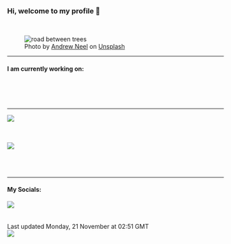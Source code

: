<h3>Hi, welcome to my profile 👋</h3>

<br />
<figure>
  <img
    src="https://images.unsplash.com/photo-1492500318351-274a118407c2?crop=entropy&cs=tinysrgb&fit=max&fm=jpg&ixid=MnwyNzQ3MDB8MHwxfHJhbmRvbXx8fHx8fHx8fDE2Njg5OTM1ODg&ixlib=rb-4.0.3&q=80&w=1080&auto=format"
    alt="road between trees" 
  />
  <figcaption>Photo by <a
    href="https://unsplash.com/@andrewtneel?utm_source=Profile%20readme&utm_medium=referral">Andrew Neel</a> on <a
    href="https://unsplash.com/?utm_source=Profile%20readme&utm_medium=referral">Unsplash</a></figcaption>
</figure>


<hr />
<h4>I am currently working on:</h4>
<a href=""></a>

<br /><br /><br />

<hr />
<img
  src="https://github-readme-stats.vercel.app/api?username=shanelucy&show_icons=true&theme=calm"
/>
<br /><br /><br />

<img 
  src="https://github-readme-stats.vercel.app/api/top-langs/?username=shanelucy&theme=calm"
/>
<br /><br /><br /><br />
<hr />
<h4>My Socials:</h4>
<a href="https://uk.linkedin.com/in/shane-lucy-4735b616a">
  <img
    src="https://img.shields.io/badge/linkedin%20-%230077B5.svg?&style=for-the-badge&logo=linkedin&logoColor=white"
  />
</a>
<br /><br /><br />
Last updated Monday, 21 November at 02:51 GMT
<br />
<img
  src="https://github.com/ShaneLucy/ShaneLucy/workflows/README%20build/badge.svg"
/>
